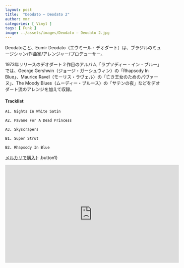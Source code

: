 ```yaml
---
layout: post
title:  "Deodato – Deodato 2"
author: mmr
categories: [ Vinyl ]
tags: [ Funk ]
image: ../assets/images/Deodato – Deodato 2.jpg
---
```


Deodatoこと、Eumir Deodato（エウミール・デオダート）は、ブラジルのミュージシャン/作曲家/アレンジャー/プロデューサー。

1973年リリースのデオダート２作目のアルバム「ラプソディー・イン・ブルー」では、George Gershwin（ジョージ・ガーシュウィン）の「Rhapsody In Blue」、Maurice Ravel（モーリス・ラヴェル）の「亡き王女のためのパヴァーヌ」、The Moody Blues（ムーディー・ブルース）の「サテンの夜」などをデオダート流のアレンジを加えて収録。

#### Tracklist
```md
A1. Nights In White Satin

A2. Pavane For A Dead Princess

A3. Skyscrapers

B1. Super Strut

B2. Rhapsody In Blue
```

[メルカリで購入](https://jp.mercari.com/item/m92189547389?afid=6142608987){: .button1}

<iframe width="560" height="315" src="https://www.youtube.com/embed/k2CPXY-8jwM?si=bYpAMTqrf22TZE_p" title="YouTube video player" frameborder="0" allow="accelerometer; autoplay; clipboard-write; encrypted-media; gyroscope; picture-in-picture; web-share" referrerpolicy="strict-origin-when-cross-origin" allowfullscreen></iframe>